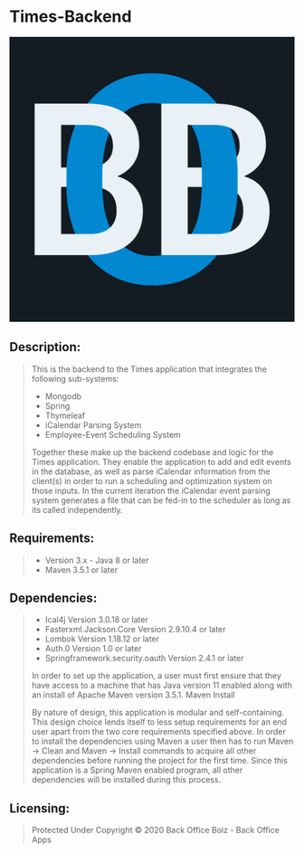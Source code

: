 # Times-Backend
![BoB_Logo](/BoB.png)
## Description:
>  This is the backend to the Times application that integrates the following sub-systems:
>  * Mongodb
>  * Spring
>  * Thymeleaf
>  * iCalendar Parsing System
>  * Employee-Event Scheduling System
>
> Together these make up the backend codebase and logic for the Times application. They enable the application to add and edit events in the database, as well as parse iCalendar information from the client(s) in order to run a scheduling and optimization system on those inputs. In the current iteration the iCalendar event parsing system generates a file that can be fed-in to the scheduler as long as its called independently.
>
>
## Requirements:
>- Version 3.x - Java 8 or later
>- Maven 3.5.1 or later
## Dependencies:
>- Ical4j Version 3.0.18 or later
>- Fasterxml.Jackson.Core Version 2.9.10.4 or later
>- Lombok Version 1.18.12 or later
>- Auth.0 Version 1.0 or later
>- Springframework.security.oauth Version 2.4.1 or later
>
>  In order to set up the application, a user must first ensure that they have access to a machine that has Java version 11 enabled along with an install of Apache Maven version 3.5.1.
Maven Install
>
>  By nature of design, this application is modular and self-containing. This design choice lends itself to less setup requirements for an end user apart from the two core requirements specified above.
In order to install the dependencies using Maven a user then has to run Maven → Clean and Maven → Install commands to acquire all other dependencies before running the project for the first time. Since this application is a Spring Maven enabled program, all other dependencies will be installed during this process.



## Licensing:
>Protected Under Copyright &copy; 2020 Back Office Boiz - Back Office Apps



